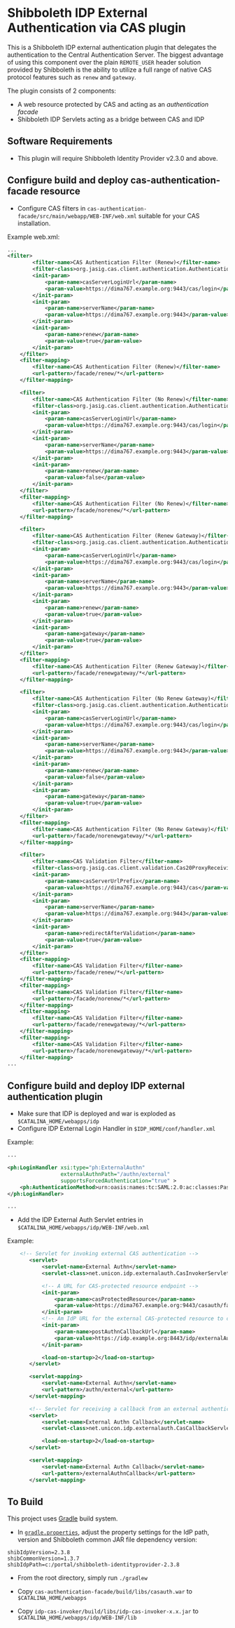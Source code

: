 # Shibboleth IDP External Authentication via CAS plugin

This is a Shibboleth IDP external authentication plugin that delegates the authentication to the 
Central Authentication Server. The biggest advantage of using this component over the plain 
`REMOTE_USER` header solution provided by Shibboleth is the ability to utilize a full range 
of native CAS protocol features such as `renew` and `gateway`.

The plugin consists of 2 components:

* A web resource protected by CAS and acting as an *authentication facade*
* Shibboleth IDP Servlets acting as a bridge between CAS and IDP  

Software Requirements
-------------------------------------------------------------
* This plugin will require Shibboleth Identity Provider v2.3.0 and above.

Configure build and deploy cas-authentication-facade resource
-------------------------------------------------------------
* Configure CAS filters in `cas-authentication-facade/src/main/webapp/WEB-INF/web.xml` 
suitable for your CAS installation.

Example web.xml:

```xml
...
<filter>
		<filter-name>CAS Authentication Filter (Renew)</filter-name>
		<filter-class>org.jasig.cas.client.authentication.AuthenticationFilter</filter-class>
		<init-param>
			<param-name>casServerLoginUrl</param-name>
			<param-value>https://dima767.example.org:9443/cas/login</param-value>
		</init-param>
		<init-param>
			<param-name>serverName</param-name>
			<param-value>https://dima767.example.org:9443</param-value>
		</init-param>
		<init-param>
			<param-name>renew</param-name>
			<param-value>true</param-value>
		</init-param>
	</filter>
    <filter-mapping>
		<filter-name>CAS Authentication Filter (Renew)</filter-name>
		<url-pattern>/facade/renew/*</url-pattern>
	</filter-mapping>

    <filter>
        <filter-name>CAS Authentication Filter (No Renew)</filter-name>
        <filter-class>org.jasig.cas.client.authentication.AuthenticationFilter</filter-class>
        <init-param>
            <param-name>casServerLoginUrl</param-name>
            <param-value>https://dima767.example.org:9443/cas/login</param-value>
        </init-param>
        <init-param>
            <param-name>serverName</param-name>
            <param-value>https://dima767.example.org:9443</param-value>
        </init-param>
        <init-param>
            <param-name>renew</param-name>
            <param-value>false</param-value>
        </init-param>
    </filter>
    <filter-mapping>
        <filter-name>CAS Authentication Filter (No Renew)</filter-name>
        <url-pattern>/facade/norenew/*</url-pattern>
    </filter-mapping>

    <filter>
        <filter-name>CAS Authentication Filter (Renew Gateway)</filter-name>
        <filter-class>org.jasig.cas.client.authentication.AuthenticationFilter</filter-class>
        <init-param>
            <param-name>casServerLoginUrl</param-name>
            <param-value>https://dima767.example.org:9443/cas/login</param-value>
        </init-param>
        <init-param>
            <param-name>serverName</param-name>
            <param-value>https://dima767.example.org:9443</param-value>
        </init-param>
        <init-param>
            <param-name>renew</param-name>
            <param-value>true</param-value>
        </init-param>
        <init-param>
            <param-name>gateway</param-name>
            <param-value>true</param-value>
        </init-param>
    </filter>
    <filter-mapping>
        <filter-name>CAS Authentication Filter (Renew Gateway)</filter-name>
        <url-pattern>/facade/renewgateway/*</url-pattern>
    </filter-mapping>

    <filter>
        <filter-name>CAS Authentication Filter (No Renew Gateway)</filter-name>
        <filter-class>org.jasig.cas.client.authentication.AuthenticationFilter</filter-class>
        <init-param>
            <param-name>casServerLoginUrl</param-name>
            <param-value>https://dima767.example.org:9443/cas/login</param-value>
        </init-param>
        <init-param>
            <param-name>serverName</param-name>
            <param-value>https://dima767.example.org:9443</param-value>
        </init-param>
        <init-param>
            <param-name>renew</param-name>
            <param-value>false</param-value>
        </init-param>
        <init-param>
            <param-name>gateway</param-name>
            <param-value>true</param-value>
        </init-param>
    </filter>
    <filter-mapping>
        <filter-name>CAS Authentication Filter (No Renew Gateway)</filter-name>
        <url-pattern>/facade/norenewgateway/*</url-pattern>
    </filter-mapping>

    <filter>
		<filter-name>CAS Validation Filter</filter-name>
		<filter-class>org.jasig.cas.client.validation.Cas20ProxyReceivingTicketValidationFilter</filter-class>
		<init-param>
			<param-name>casServerUrlPrefix</param-name>
			<param-value>https://dima767.example.org:9443/cas</param-value>
		</init-param>
		<init-param>
			<param-name>serverName</param-name>
			<param-value>https://dima767.example.org:9443</param-value>
		</init-param>
		<init-param>
			<param-name>redirectAfterValidation</param-name>
			<param-value>true</param-value>
		</init-param>
	</filter>
    <filter-mapping>
		<filter-name>CAS Validation Filter</filter-name>
		<url-pattern>/facade/renew/*</url-pattern>
	</filter-mapping>
    <filter-mapping>
        <filter-name>CAS Validation Filter</filter-name>
        <url-pattern>/facade/norenew/*</url-pattern>
    </filter-mapping>
    <filter-mapping>
        <filter-name>CAS Validation Filter</filter-name>
        <url-pattern>/facade/renewgateway/*</url-pattern>
    </filter-mapping>
    <filter-mapping>
        <filter-name>CAS Validation Filter</filter-name>
        <url-pattern>/facade/norenewgateway/*</url-pattern>
    </filter-mapping>
...
```

Configure build and deploy IDP external authentication plugin
-------------------------------------------------------------

* Make sure that IDP is deployed and war is exploded as `$CATALINA_HOME/webapps/idp`
* Configure IDP External Login Handler in `$IDP_HOME/conf/handler.xml`

Example:

```xml
...

<ph:LoginHandler xsi:type="ph:ExternalAuthn"
                 externalAuthnPath="/authn/external"
                 supportsForcedAuthentication="true" >
    <ph:AuthenticationMethod>urn:oasis:names:tc:SAML:2.0:ac:classes:PasswordProtectedTransport</ph:AuthenticationMethod>
</ph:LoginHandler>

...
```

* Add the IDP External Auth Servlet entries in `$CATALINA_HOME/webapps/idp/WEB-INF/web.xml`

Example:

```xml
	<!-- Servlet for invoking external CAS authentication -->
	   <servlet>
	       <servlet-name>External Authn</servlet-name>
	       <servlet-class>net.unicon.idp.externalauth.CasInvokerServlet</servlet-class>

	       <!-- A URL for CAS-protected resource endpoint -->
	       <init-param>
	           <param-name>casProtectedResource</param-name>
	           <param-value>https://dima767.example.org:9443/casauth/facade</param-value>
	       </init-param>
	       <!-- Am IdP URL for the external CAS-protected resource to callback to -->
	       <init-param>
	           <param-name>postAuthnCallbackUrl</param-name>
	           <param-value>https://idp.example.org:8443/idp/externalAuthnCallback</param-value>
	       </init-param>

	       <load-on-startup>2</load-on-startup>
	   </servlet>

	   <servlet-mapping>
	       <servlet-name>External Authn</servlet-name>
	       <url-pattern>/authn/external</url-pattern>
	   </servlet-mapping>

	   <!-- Servlet for receiving a callback from an external authentication system and continuing the IdP login flow -->
	   <servlet>
	       <servlet-name>External Authn Callback</servlet-name>
	       <servlet-class>net.unicon.idp.externalauth.CasCallbackServlet</servlet-class>

	       <load-on-startup>2</load-on-startup>
	   </servlet>

	   <servlet-mapping>
	       <servlet-name>External Authn Callback</servlet-name>
	       <url-pattern>/externalAuthnCallback</url-pattern>
	   </servlet-mapping>
```

To Build
--------

This project uses [Gradle](http://gradle.org) build system.

* In [`gradle.properties`](https://github.com/Unicon/shib-cas-authenticator/blob/master/gradle.properties), adjust
the property settings for the IdP path, version and Shibboleth common JAR file dependency version:

```properties
shibIdpVersion=2.3.8
shibCommonVersion=1.3.7
shibIdpPath=c:/portal/shibboleth-identityprovider-2.3.8
```

* From the root directory, simply run `./gradlew`

* Copy `cas-authentication-facade/build/libs/casauth.war` to `$CATALINA_HOME/webapps`
* Copy `idp-cas-invoker/build/libs/idp-cas-invoker-x.x.jar` to `$CATALINA_HOME/webapps/idp/WEB-INF/lib`